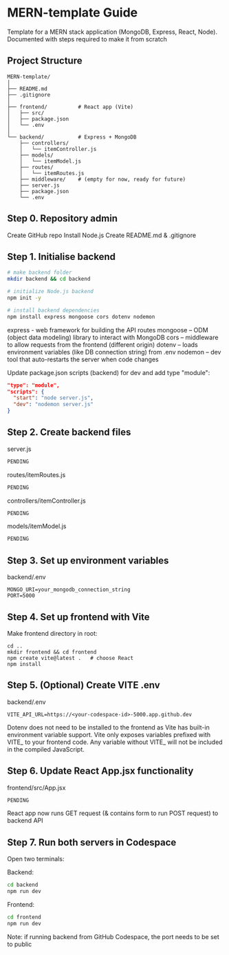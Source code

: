 # MERN-template Guide
Template for a MERN stack application (MongoDB, Express, React, Node). Documented with steps required to make it from scratch

## Project Structure
```
MERN-template/
│
├── README.md
├── .gitignore
│
├── frontend/          # React app (Vite)
│   ├── src/
│   ├── package.json
│   └── .env
│
└── backend/           # Express + MongoDB
    ├── controllers/
    │   └── itemController.js
    ├── models/
    │   └── itemModel.js
    ├── routes/
    │   └── itemRoutes.js
    ├── middleware/    # (empty for now, ready for future)
    ├── server.js
    ├── package.json
    └── .env
```

## Step 0. Repository admin
Create GitHub repo
Install Node.js
Create README.md & .gitignore

## Step 1. Initialise backend

``` bash
# make backend folder
mkdir backend && cd backend

# initialize Node.js backend
npm init -y

# install backend dependencies
npm install express mongoose cors dotenv nodemon
```

express - web framework for building the API routes
mongoose – ODM (object data modeling) library to interact with MongoDB
cors – middleware to allow requests from the frontend (different origin)
dotenv – loads environment variables (like DB connection string) from .env
nodemon – dev tool that auto-restarts the server when code changes

Update package.json scripts (backend) for dev and add type "module":
```json
"type": "module",
"scripts": {
  "start": "node server.js",
  "dev": "nodemon server.js"
}
```

## Step 2. Create backend files
server.js
```javascript
PENDING
```

routes/itemRoutes.js
```javascript
PENDING
```

controllers/itemController.js
```javascript
PENDING
```

models/itemModel.js
```javascript
PENDING
```

## Step 3. Set up environment variables
backend/.env
```
MONGO_URI=your_mongodb_connection_string
PORT=5000
```

## Step 4. Set up frontend with Vite
Make frontend directory in root:
```
cd ..
mkdir frontend && cd frontend
npm create vite@latest .   # choose React
npm install
```

## Step 5. (Optional) Create VITE .env
backend/.env
```
VITE_API_URL=https://<your-codespace-id>-5000.app.github.dev
```

Dotenv does not need to be installed to the frontend as Vite has built-in environment variable support.
Vite only exposes variables prefixed with VITE_ to your frontend code.
Any variable without VITE_ will not be included in the compiled JavaScript.

## Step 6. Update React App.jsx functionality
frontend/src/App.jsx
```javascript
PENDING
```

React app now runs GET request (& contains form to run POST request) to backend API

## Step 7. Run both servers in Codespace
Open two terminals:

Backend:
```bash
cd backend
npm run dev
```

Frontend:
```bash
cd frontend
npm run dev
```

Note: if running backend from GitHub Codespace, the port needs to be set to public
